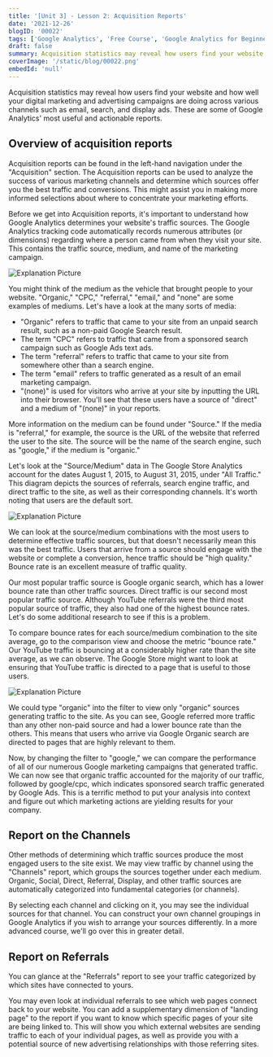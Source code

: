 ```yaml
---
title: '[Unit 3] - Lesson 2: Acquisition Reports'
date: '2021-12-26'
blogID: '00022'
tags: ['Google Analytics', 'Free Course', 'Google Analytics for Beginners']
draft: false
summary: Acquisition statistics may reveal how users find your website and how well your digital marketing and advertising campaigns are doing across various channels such as email, search, and display ads. These are some of Google Analytics' most useful and actionable reports.
coverImage: '/static/blog/00022.png'
embedId: 'null'
---
```


Acquisition statistics may reveal how users find your website and how well your digital marketing and advertising campaigns are doing across various channels such as email, search, and display ads. These are some of Google Analytics' most useful and actionable reports.

## Overview of acquisition reports

Acquisition reports can be found in the left-hand navigation under the "Acquisition" section. The Acquisition reports can be used to analyze the success of various marketing channels and determine which sources offer you the best traffic and conversions. This might assist you in making more informed selections about where to concentrate your marketing efforts.

Before we get into Acquisition reports, it's important to understand how Google Analytics determines your website's traffic sources. The Google Analytics tracking code automatically records numerous attributes (or dimensions) regarding where a person came from when they visit your site. This contains the traffic source, medium, and name of the marketing campaign.

![Explanation Picture](/static/blog/00022_1.png)

You might think of the medium as the vehicle that brought people to your website. "Organic," "CPC," "referral," "email," and "none" are some examples of mediums. Let's have a look at the many sorts of media:

- "Organic" refers to traffic that came to your site from an unpaid search result, such as a non-paid Google Search result.
- The term "CPC" refers to traffic that came from a sponsored search campaign such as Google Ads text ads.
- The term "referral" refers to traffic that came to your site from somewhere other than a search engine.
- The term "email" refers to traffic generated as a result of an email marketing campaign.
- "(none)" is used for visitors who arrive at your site by inputting the URL into their browser. You'll see that these users have a source of "direct" and a medium of "(none)" in your reports.

More information on the medium can be found under "Source." If the media is "referral," for example, the source is the URL of the website that referred the user to the site. The source will be the name of the search engine, such as "google," if the medium is "organic."

Let's look at the "Source/Medium" data in The Google Store Analytics account for the dates August 1, 2015, to August 31, 2015, under "All Traffic." This diagram depicts the sources of referrals, search engine traffic, and direct traffic to the site, as well as their corresponding channels. It's worth noting that users are the default sort.

![Explanation Picture](/static/blog/00022_2.png)

We can look at the source/medium combinations with the most users to determine effective traffic sources, but that doesn't necessarily mean this was the best traffic. Users that arrive from a source should engage with the website or complete a conversion, hence traffic should be "high quality." Bounce rate is an excellent measure of traffic quality.

Our most popular traffic source is Google organic search, which has a lower bounce rate than other traffic sources. Direct traffic is our second most popular traffic source. Although YouTube referrals were the third most popular source of traffic, they also had one of the highest bounce rates. Let's do some additional research to see if this is a problem.

To compare bounce rates for each source/medium combination to the site average, go to the comparison view and choose the metric "bounce rate." Our YouTube traffic is bouncing at a considerably higher rate than the site average, as we can observe. The Google Store might want to look at ensuring that YouTube traffic is directed to a page that is useful to those users.

![Explanation Picture](/static/blog/00022_3.png)

We could type "organic" into the filter to view only "organic" sources generating traffic to the site. As you can see, Google referred more traffic than any other non-paid source and had a lower bounce rate than the others. This means that users who arrive via Google Organic search are directed to pages that are highly relevant to them.

Now, by changing the filter to "google," we can compare the performance of all of our numerous Google marketing campaigns that generated traffic. We can now see that organic traffic accounted for the majority of our traffic, followed by google/cpc, which indicates sponsored search traffic generated by Google Ads. This is a terrific method to put your analysis into context and figure out which marketing actions are yielding results for your company.

## Report on the Channels

Other methods of determining which traffic sources produce the most engaged users to the site exist. We may view traffic by channel using the "Channels" report, which groups the sources together under each medium. Organic, Social, Direct, Referral, Display, and other traffic sources are automatically categorized into fundamental categories (or channels).

By selecting each channel and clicking on it, you may see the individual sources for that channel. You can construct your own channel groupings in Google Analytics if you wish to arrange your sources differently. In a more advanced course, we'll go over this in greater detail.

## Report on Referrals

You can glance at the "Referrals" report to see your traffic categorized by which sites have connected to yours.

You may even look at individual referrals to see which web pages connect back to your website. You can add a supplementary dimension of "landing page" to the report if you want to know which specific pages of your site are being linked to. This will show you which external websites are sending traffic to each of your individual pages, as well as provide you with a potential source of new advertising relationships with those referring sites.
